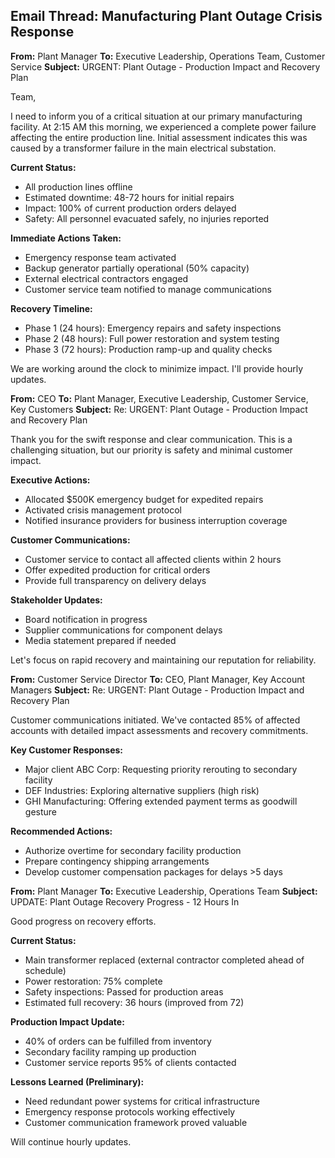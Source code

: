 ## Email Thread: Manufacturing Plant Outage Crisis Response

**From:** Plant Manager
**To:** Executive Leadership, Operations Team, Customer Service
**Subject:** URGENT: Plant Outage - Production Impact and Recovery Plan

Team,

I need to inform you of a critical situation at our primary manufacturing facility. At 2:15 AM this morning, we experienced a complete power failure affecting the entire production line. Initial assessment indicates this was caused by a transformer failure in the main electrical substation.

**Current Status:**
- All production lines offline
- Estimated downtime: 48-72 hours for initial repairs
- Impact: 100% of current production orders delayed
- Safety: All personnel evacuated safely, no injuries reported

**Immediate Actions Taken:**
- Emergency response team activated
- Backup generator partially operational (50% capacity)
- External electrical contractors engaged
- Customer service team notified to manage communications

**Recovery Timeline:**
- Phase 1 (24 hours): Emergency repairs and safety inspections
- Phase 2 (48 hours): Full power restoration and system testing
- Phase 3 (72 hours): Production ramp-up and quality checks

We are working around the clock to minimize impact. I'll provide hourly updates.

**From:** CEO
**To:** Plant Manager, Executive Leadership, Customer Service, Key Customers
**Subject:** Re: URGENT: Plant Outage - Production Impact and Recovery Plan

Thank you for the swift response and clear communication. This is a challenging situation, but our priority is safety and minimal customer impact.

**Executive Actions:**
- Allocated $500K emergency budget for expedited repairs
- Activated crisis management protocol
- Notified insurance providers for business interruption coverage

**Customer Communications:**
- Customer service to contact all affected clients within 2 hours
- Offer expedited production for critical orders
- Provide full transparency on delivery delays

**Stakeholder Updates:**
- Board notification in progress
- Supplier communications for component delays
- Media statement prepared if needed

Let's focus on rapid recovery and maintaining our reputation for reliability.

**From:** Customer Service Director
**To:** CEO, Plant Manager, Key Account Managers
**Subject:** Re: URGENT: Plant Outage - Production Impact and Recovery Plan

Customer communications initiated. We've contacted 85% of affected accounts with detailed impact assessments and recovery commitments.

**Key Customer Responses:**
- Major client ABC Corp: Requesting priority rerouting to secondary facility
- DEF Industries: Exploring alternative suppliers (high risk)
- GHI Manufacturing: Offering extended payment terms as goodwill gesture

**Recommended Actions:**
- Authorize overtime for secondary facility production
- Prepare contingency shipping arrangements
- Develop customer compensation packages for delays >5 days

**From:** Plant Manager
**To:** Executive Leadership, Operations Team
**Subject:** UPDATE: Plant Outage Recovery Progress - 12 Hours In

Good progress on recovery efforts.

**Current Status:**
- Main transformer replaced (external contractor completed ahead of schedule)
- Power restoration: 75% complete
- Safety inspections: Passed for production areas
- Estimated full recovery: 36 hours (improved from 72)

**Production Impact Update:**
- 40% of orders can be fulfilled from inventory
- Secondary facility ramping up production
- Customer service reports 95% of clients contacted

**Lessons Learned (Preliminary):**
- Need redundant power systems for critical infrastructure
- Emergency response protocols working effectively
- Customer communication framework proved valuable

Will continue hourly updates.
